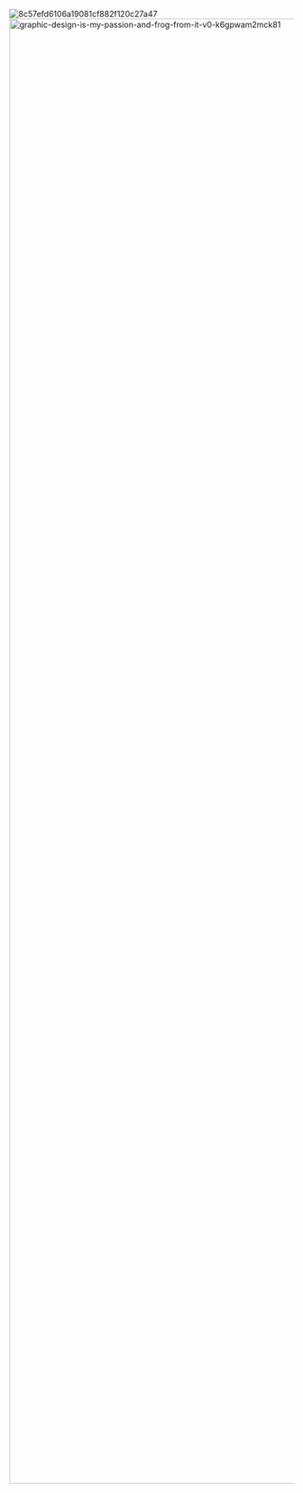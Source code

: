 ![8c57efd6106a19081cf882f120c27a47](https://github.com/user-attachments/assets/4867c2af-8dfe-4557-adaa-fd37ad7badcb)
<img width="5120" height="2600" alt="graphic-design-is-my-passion-and-frog-from-it-v0-k6gpwam2mck81" src="https://github.com/user-attachments/assets/8c738217-9b4b-4b1e-a903-a2e073dc8d2a" />
